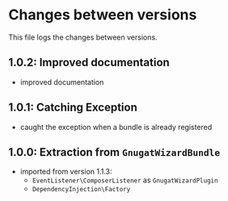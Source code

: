 # Changes between versions

This file logs the changes between versions.

## 1.0.2: Improved documentation

* improved documentation

## 1.0.1: Catching Exception

* caught the exception when a bundle is already registered

## 1.0.0: Extraction from `GnugatWizardBundle`

* imported from version 1.1.3:
  + `EventListener\ComposerListener` as `GnugatWizardPlugin`
  + `DependencyInjection\Factory`
